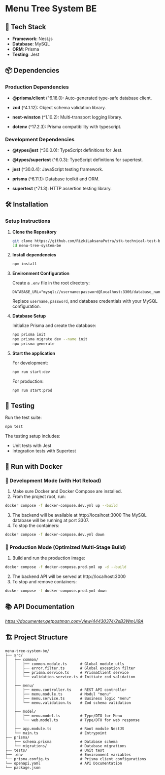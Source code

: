 # Menu Tree System BE

## 🚀 Tech Stack

- **Framework**: Nest.js
- **Database**: MySQL
- **ORM**: Prisma
- **Testing**: Jest

## 📦 Dependencies

### Production Dependencies

- **@prisma/client** (^6.18.0): Auto-generated type-safe database client.

- **zod** (^4.1.12): Object schema validation library.

- **nest-winston** (^1.10.2): Multi-transport logging library.

- **dotenv** (^17.2.3): Prisma compatibility with typescript.

### Development Dependencies

- **@types/jest** (^30.0.0): TypeScript definitions for Jest.

- **@types/supertest** (^6.0.3): TypeScript definitions for supertest.

- **jest** (^30.0.4): JavaScript testing framework.

- **prisma** (^6.11.1): Database toolkit and ORM.

- **supertest** (^7.1.3): HTTP assertion testing library.

## 🛠️ Installation

### Setup Instructions

1. **Clone the Repository**

   ```bash
   git clone https://github.com/RizkiLaksanaPutra/stk-technical-test-be.git
   cd menu-tree-system-be
   ```

2. **Install dependencies**

   ```bash
   npm install
   ```

3. **Environment Configuration**

   Create a `.env` file in the root directory:

   ```env
   DATABASE_URL="mysql://username:password@localhost:3306/database_name"
   ```

   Replace `username`, `password`, and database credentials with your MySQL configuration.

4. **Database Setup**

   Initialize Prisma and create the database:

   ```bash
   npx prisma init
   npx prisma migrate dev --name init
   npx prisma generate
   ```

5. **Start the application**

   For development:

   ```bash
   npm run start:dev
   ```

   For production:

   ```bash
   npm run start:prod
   ```

## 🧪 Testing

Run the test suite:

```bash
npm test
```

The testing setup includes:

- Unit tests with Jest
- Integration tests with Supertest

## 🐳 Run with Docker
### 🧩 Development Mode (with Hot Reload)
1. Make sure Docker and Docker Compose are installed.
2. From the project root, run:
```bash
docker compose -f docker-compose.dev.yml up --build
```
3. The backend will be available at http://localhost:3000 The MySQL database will be running at port 3307.
4. To stop the containers:
```bash
docker compose -f docker-compose.dev.yml down
```

### 🚀 Production Mode (Optimized Multi-Stage Build)
1. Build and run the production image:
```bash
docker compose -f docker-compose.prod.yml up -d --build
```
2. The backend API will be served at http://localhost:3000
3. To stop and remove containers:
```bash
docker compose -f docker-compose.prod.yml down
```

## 📚 API Documentation

*https://documenter.getpostman.com/view/44430374/2sB3WmUi9A*

## 🏗️ Project Structure

```
menu-tree-system-be/
├── src/
│   ├── common/
│   │   ├── common.module.ts      # Global module utls
│   │   ├── error.filter.ts       # Global exception filter
│   │   ├── prisma.service.ts     # PrismaClient service 
│   │   └── validation.service.ts # Initiate zod validation
│   │
│   ├── menu/
│   │   ├── menu.controller.ts    # REST API controller
│   │   ├── menu.module.ts        # Modul "menu"
│   │   ├── menu.service.ts       # Business logic "menu"
│   │   └── menu.validation.ts    # Zod schema validation
│   │
│   ├── model/
│   │   ├── menu.model.ts         # Type/DTO for Menu
│   │   └── web.model.ts          # Type/DTO for web response
│   │
│   ├── app.module.ts             # Root module NestJS
│   └── main.ts                   # Entrypoint
├── prisma/
│   ├── schema.prisma             # Database schema
│   └── migrations/               # Database migrations
├── tests/                        # Unit test
├── .env                          # Environment variables
└── prisma.config.ts              # Prisma client configurations
└── openapi.yaml                  # API Documentation
└── package.json
```
